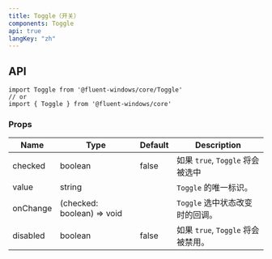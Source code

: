 ```yaml
---
title: Toggle（开关）
components: Toggle
api: true
langKey: "zh"
---
```


## API

```
import Toggle from '@fluent-windows/core/Toggle'
// or
import { Toggle } from '@fluent-windows/core'
```

### Props

| Name | Type | Default | Description |
| --- | --- | --- | --- |
| checked | boolean | false | 如果 `true`, `Toggle` 将会被选中 |
| value | string |  | `Toggle` 的唯一标识。 |
| onChange | (checked: boolean) => void |  | `Toggle` 选中状态改变时的回调。 |
| disabled | boolean | false | 如果 `true`, `Toggle` 将会被禁用。 |
